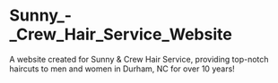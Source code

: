 # Sunny_-_Crew_Hair_Service_Website
A website created for Sunny &amp; Crew Hair Service, providing top-notch haircuts to men and women in Durham, NC for over 10 years!
